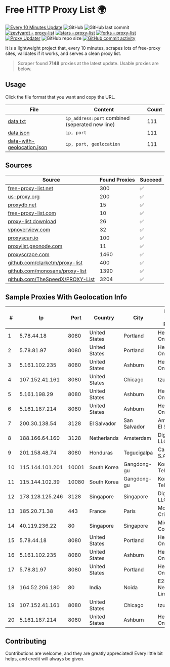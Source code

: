 
# Free HTTP Proxy List 🌍

[![Every 10 Minutes Update](https://github.com/mertguvencli/http-proxy-list/actions/workflows/main.yml/badge.svg?branch=main)](https://github.com/mertguvencli/http-proxy-list/actions/workflows/main.yml)
![GitHub](https://img.shields.io/github/license/mertguvencli/http-proxy-list)
![GitHub last commit](https://img.shields.io/github/last-commit/mertguvencli/http-proxy-list)
[![zevtyardt - proxy-list](https://img.shields.io/static/v1?label=zevtyardt&message=proxy-list&color=blue&logo=github)](https://github.com/zevtyardt/proxy-list "Go to GitHub repo")
[![stars - proxy-list](https://img.shields.io/github/stars/zevtyardt/proxy-list?style=social)](https://github.com/zevtyardt/proxy-list)
[![forks - proxy-list](https://img.shields.io/github/forks/zevtyardt/proxy-list?style=social)](https://github.com/zevtyardt/proxy-list)
[![Proxy Updater](https://github.com/zevtyardt/proxy-list/workflows/Proxy%20Updater/badge.svg)](https://github.com/zevtyardt/proxy-list/actions?query=workflow:"Proxy+Updater")
![GitHub repo size](https://img.shields.io/github/repo-size/zevtyardt/proxy-list)
[![GitHub commit activity](https://img.shields.io/github/commit-activity/m/zevtyardt/proxy-list?logo=commits)](https://github.com/zevtyardt/proxy-list/commits/main)

It is a lightweight project that, every 10 minutes, scrapes lots of free-proxy sites, validates if it works, and serves a clean proxy list.

> Scraper found **7148** proxies at the latest update. Usable proxies are below.

## Usage

Click the file format that you want and copy the URL.

|File|Content|Count|
|----|-------|-----|
|[data.txt](https://raw.githubusercontent.com/mertguvencli/http-proxy-list/main/proxy-list/data.txt)|`ip_address:port` combined (seperated new line)|111|
|[data.json](https://raw.githubusercontent.com/mertguvencli/http-proxy-list/main/proxy-list/data.json)|`ip, port`|111|
|[data-with-geolocation.json](https://raw.githubusercontent.com/mertguvencli/http-proxy-list/main/proxy-list/data-with-geolocation.json)|`ip, port, geolocation`|111|

## Sources

|Source|Found Proxies|Succeed|
|------|-------------|-------|
|[free-proxy-list.net](https://free-proxy-list.net)|300|✅|
|[us-proxy.org](https://www.us-proxy.org)|200|✅|
|[proxydb.net](http://proxydb.net)|15|✅|
|[free-proxy-list.com](https://free-proxy-list.com/?page=&port=&type%5B%5D=http&type%5B%5D=https&up_time=0&search=Search)|10|✅|
|[proxy-list.download](https://www.proxy-list.download/HTTP)|26|✅|
|[vpnoverview.com](https://vpnoverview.com/privacy/anonymous-browsing/free-proxy-servers)|32|✅|
|[proxyscan.io](https://www.proxyscan.io)|100|✅|
|[proxylist.geonode.com](https://proxylist.geonode.com/api/proxy-list?limit=300&page=1&sort_by=lastChecked&sort_type=desc&protocols=http,https)|11|✅|
|[proxyscrape.com](https://api.proxyscrape.com/v2/?request=displayproxies&protocol=http&timeout=10000&country=all&ssl=all&anonymity=all)|1460|✅|
|[github.com/clarketm/proxy-list](https://raw.githubusercontent.com/clarketm/proxy-list/master/proxy-list-raw.txt)|400|✅|
|[github.com/monosans/proxy-list](https://raw.githubusercontent.com/monosans/proxy-list/main/proxies/http.txt)|1390|✅|
|[github.com/TheSpeedX/PROXY-List](https://raw.githubusercontent.com/TheSpeedX/PROXY-List/master/http.txt)|3204|✅|


## Sample Proxies With Geolocation Info

|#|Ip|Port|Country|City|Internet Service Provider|
|-|--|----|-------|----|-------------------------|
|1|5.78.44.18|8080|United States|Portland|Hetzner Online GmbH|
|2|5.78.81.97|8080|United States|Portland|Hetzner Online GmbH|
|3|5.161.102.235|8080|United States|Ashburn|Hetzner Online GmbH|
|4|107.152.41.161|8080|United States|Chicago|tzulo, inc.|
|5|5.161.198.29|8080|United States|Ashburn|Hetzner Online GmbH|
|6|5.161.187.214|8080|United States|Ashburn|Hetzner Online GmbH|
|7|200.30.138.54|3128|El Salvador|San Salvador|Amnet Datos El Salvador|
|8|188.166.64.160|3128|Netherlands|Amsterdam|DigitalOcean, LLC|
|9|201.158.48.74|8080|Honduras|Tegucigalpa|Cablecolor S.A.|
|10|115.144.101.201|10001|South Korea|Gangdong-gu|Korea Telecom|
|11|115.144.102.39|10080|South Korea|Gangdong-gu|Korea Telecom|
|12|178.128.125.246|3128|Singapore|Singapore|DigitalOcean, LLC|
|13|185.20.71.38|443|France|Paris|Mod Mission Critical LLC|
|14|40.119.236.22|80|Singapore|Singapore|Microsoft Corporation|
|15|5.78.44.18|8080|United States|Portland|Hetzner Online GmbH|
|16|5.161.102.235|8080|United States|Ashburn|Hetzner Online GmbH|
|17|5.78.81.97|8080|United States|Portland|Hetzner Online GmbH|
|18|164.52.206.180|80|India|Noida|E2E Networks Limited|
|19|107.152.41.161|8080|United States|Chicago|tzulo, inc.|
|20|5.161.187.214|8080|United States|Ashburn|Hetzner Online GmbH|



## Contributing

Contributions are welcome, and they are greatly appreciated! Every
little bit helps, and credit will always be given.

